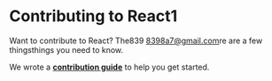# Contributing to React1

Want to contribute to React? The839 <8398a7@gmail.com>re are a few thingsthings you need to know.  

We wrote a **[contribution guide](https://reactjs.org/docs/how-to-contribute.html)** to help you get started.
